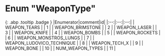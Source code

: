 # Enum "WeaponType"
[ ](#){: .abp .tooltip .badge }
|Enumerator|comment|id|
|:--:|:--:|:--:|
| WEAPON_TEARS |  | 1 |
| WEAPON_BRIMSTONE |  | 2 |
| WEAPON_LASER |  | 3 |
| WEAPON_KNIFE |  | 4 |
| WEAPON_BOMBS |  | 5 |
| WEAPON_ROCKETS |  | 6 |
| WEAPON_MONSTROS_LUNGS |  | 7 |
| WEAPON_LUDOVICO_TECHNIQUE |  | 8 |
| WEAPON_TECH_X |  | 9 |
| WEAPON_BONE |  | 10 |
| NUM_WEAPON_TYPES |  | 11 |